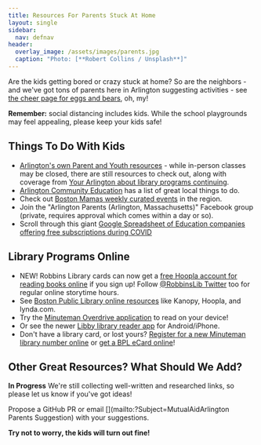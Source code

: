 ```yaml
---
title: Resources For Parents Stuck At Home
layout: single
sidebar:
  nav: defnav
header:
  overlay_image: /assets/images/parents.jpg
  caption: "Photo: [**Robert Collins / Unsplash**]"
---
```


Are the kids getting bored or crazy stuck at home?  So are the neighbors - and we've got tons of parents here in Arlington suggesting activities - see [the cheer page for eggs and bears](/cheer), oh, my!

**Remember:** social distancing includes kids.  While the school playgrounds may feel appealing, please keep your kids safe!

## Things To Do With Kids

- [Arlington's own Parent and Youth resources](https://www.arlingtonma.gov/departments/health-human-services/arlington-youth-health-safety-coalition-ayhsc/resources) - while in-person classes may be closed, there are still resources to check out, along with coverage from [Your Arlington about library programs continuing](https://www.yourarlington.com/arlington-archives/residents/ideas-fun/102-library/16858-remote-031620.html).
- [Arlington Community Education](http://www.arlingtoncommunityed.org/) has a list of great local things to do. 
- Check out [Boston Mamas weekly curated events](https://www.bostonmamas.com/blog/virtual-weekly-events) in the region.
- Join the "Arlington Parents (Arlington, Massachusetts)" Facebook group (private, requires approval which comes within a day or so).
- Scroll through this giant [Google Spreadsheet of Education companies offering free subscriptions during COVID](http://amazingeducationalresources.com/)

## Library Programs Online

- NEW! Robbins Library cards can now get a [free Hoopla account for reading books online](https://buff.ly/2IYOj8G) if you sign up!  Follow [@RobbinsLib Twitter](https://twitter.com/RobbinsLib) too for regular online storytime hours.
- See [Boston Public Library online resources](https://www.bpl.org/news/covid-19-update-march-16th/) like Kanopy, Hoopla, and lynda.com.
- Try the [Minuteman Overdrive application](https://minuteman.overdrive.com/) to read on your device!  
- Or see the newer [Libby library reader app](https://www.overdrive.com/apps/libby/?utm_origin=lightning&utm_page_genre=tout&utm_list=meet_libby&utm_content=libby_tout_learnmore_06019018) for Android/iPhone.
- Don't have a library card, or lost yours?  [Register for a new Minuteman library number online](https://library.minlib.net/selfreg) or [get a BPL eCard online](https://www.bpl.org/ecard/)!

## Other Great Resources? What Should We Add?

**In Progress** We're still collecting well-written and researched links, so please let us know if you've got ideas!

Propose a GitHub PR or email [](mailto:?Subject=MutualAidArlington Parents Suggestion) with your suggestions.

**Try not to worry, the kids will turn out fine!**